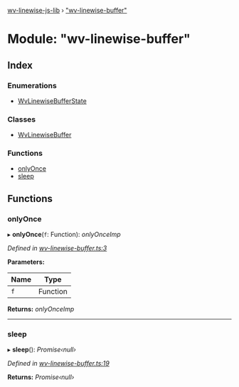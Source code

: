 [wv-linewise-js-lib](../README.md) › ["wv-linewise-buffer"](_wv_linewise_buffer_.md)

# Module: "wv-linewise-buffer"

## Index

### Enumerations

* [WvLinewiseBufferState](../enums/_wv_linewise_buffer_.wvlinewisebufferstate.md)

### Classes

* [WvLinewiseBuffer](../classes/_wv_linewise_buffer_.wvlinewisebuffer.md)

### Functions

* [onlyOnce](_wv_linewise_buffer_.md#onlyonce)
* [sleep](_wv_linewise_buffer_.md#sleep)

## Functions

###  onlyOnce

▸ **onlyOnce**(`f`: Function): *onlyOnceImp*

*Defined in [wv-linewise-buffer.ts:3](https://github.com/forbesmyester/wv-linewise/blob/5431908/js-lib/src/wv-linewise-buffer.ts#L3)*

**Parameters:**

Name | Type |
------ | ------ |
`f` | Function |

**Returns:** *onlyOnceImp*

___

###  sleep

▸ **sleep**(): *Promise‹null›*

*Defined in [wv-linewise-buffer.ts:19](https://github.com/forbesmyester/wv-linewise/blob/5431908/js-lib/src/wv-linewise-buffer.ts#L19)*

**Returns:** *Promise‹null›*
